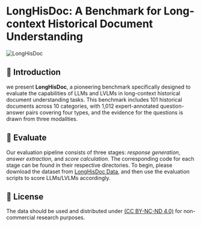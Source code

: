 # LongHisDoc: A Benchmark for Long-context Historical Document Understanding

![LongHisDoc](LongHisDoc_overview.png)

## 📖 Introduction
we present **LongHisDoc**, a pioneering benchmark specifically designed to evaluate the capabilities of LLMs and LVLMs in long-context historical document understanding tasks. This benchmark includes 101 historical documents across 10 categories, with 1,012 expert-annotated question-answer pairs covering four types, and the evidence for the questions is drawn from three modalities. 

## 🔎 Evaluate
Our evaluation pipeline consists of three stages: *response generation*, *answer extraction*, and *score calculation*. The corresponding code for each stage can be found in their respective directories. To begin, please download the dataset from [LongHisDoc Data](https://huggingface.co/datasets/qweq12433454/LongHisDoc), and then use the evaluation scripts to score LLMs/LVLMs accordingly.

## 📜 License
The data should be used and distributed under [ (CC BY-NC-ND 4.0)](https://creativecommons.org/licenses/by-nc-nd/4.0/deed.zh-hans) for non-commercial research purposes.
